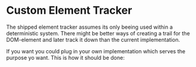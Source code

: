 # Custom Element Tracker
The shipped element tracker assumes its only beeing used within a deterministic system. There might be better ways of creating a trail for the DOM-element and later track it down than the current implementation.

If you want you could plug in your own implementation which serves the purpose yo want.
This is how it should be done:
```javascript


```
